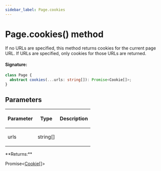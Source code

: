 ```yaml
---
sidebar_label: Page.cookies
---
```


# Page.cookies() method

If no URLs are specified, this method returns cookies for the current page URL. If URLs are specified, only cookies for those URLs are returned.

#### Signature:

```typescript
class Page {
  abstract cookies(...urls: string[]): Promise<Cookie[]>;
}
```

## Parameters

<table><thead><tr><th>

Parameter

</th><th>

Type

</th><th>

Description

</th></tr></thead>
<tbody><tr><td>

urls

</td><td>

string\[\]

</td><td>

</td></tr>
</tbody></table>
**Returns:**

Promise&lt;[Cookie](./puppeteer.cookie.md)\[\]&gt;
